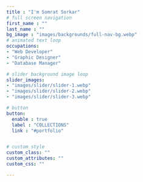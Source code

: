 ```yaml
---
title : "I'm Somrat Sorkar"
# full screen navigation
first_name : ""
last_name : ""
bg_image : "images/backgrounds/full-nav-bg.webp"
# animated text loop
occupations:
- "Web Developer"
- "Graphic Designer"
- "Database Manager"

# slider background image loop
slider_images:
- "images/slider/slider-1.webp"
- "images/slider/slider-2.webp"
- "images/slider/slider-3.webp"

# button
button:
  enable : true
  label : "COLLECTIONS"
  link : "#portfolio"


# custom style
custom_class: ""
custom_attributes: ""
custom_css: ""

---
```

